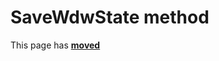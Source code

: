 # SaveWdwState method #

This page has [**moved**](https://lib-docs.delphidabbler.com/WdwState/5/API/TPJCustomWdwState-SaveWdwState)